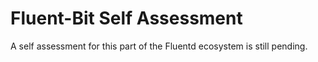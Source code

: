 # Fluent-Bit Self Assessment

A self assessment for this part of the Fluentd ecosystem is still pending.
